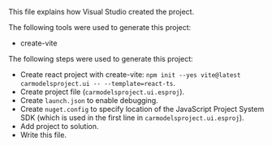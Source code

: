 This file explains how Visual Studio created the project.

The following tools were used to generate this project:
- create-vite

The following steps were used to generate this project:
- Create react project with create-vite: `npm init --yes vite@latest carmodelsproject.ui -- --template=react-ts`.
- Create project file (`carmodelsproject.ui.esproj`).
- Create `launch.json` to enable debugging.
- Create `nuget.config` to specify location of the JavaScript Project System SDK (which is used in the first line in `carmodelsproject.ui.esproj`).
- Add project to solution.
- Write this file.
